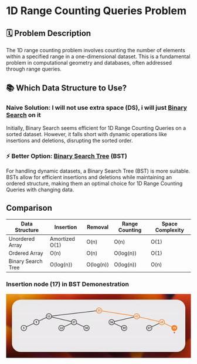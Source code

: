 # 1D Range Counting Queries Problem

## 🗓️ Problem Description

The 1D range counting problem involves counting the number of elements within a specified range in a one-dimensional dataset. This is a fundamental problem in computational geometry and databases, often addressed through range queries.

## 📚 Which Data Structure to Use?

### Naive Solution: I will not use extra space (DS), i will just [Binary Search](1D_range_query_binarySearch.cpp) on it

Initially, Binary Search seems efficient for 1D Range Counting Queries on a sorted dataset. However, it falls short with dynamic operations like insertions and deletions, disrupting the sorted order.

### ⚡️ Better Option: [Binary Search Tree](augmented_BST.py) (BST)

For handling dynamic datasets, a Binary Search Tree (BST) is more suitable. BSTs allow for efficient insertions and deletions while maintaining an ordered structure, making them an optimal choice for 1D Range Counting Queries with changing data.

## Comparison

| Data Structure        | Insertion          | Removal           | Range Counting     | Space Complexity   |
| --------------------- | ------------------ | ------------------ | ------------------ | ------------------ |
| Unordered Array       | Amortized O(1)     | O(n)              | O(n)              | O(1)               |
| Ordered Array         | O(n)              | O(n)              | O(log(n))      | O(1)               |
| Binary Search Tree    | O(log(n))      | O(log(n))      | O(log(n))      | O(n)               |

### Insertion node (17) in BST Demonestration
![BST insertion_gif](assets/BSTInsert.gif)

